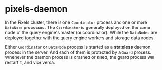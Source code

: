 # pixels-daemon

In the Pixels cluster, there is one `Coordinator` process and one or more `DataNode` processes.
The `Coordinator` is generally deployed on the same node of the query engine's master
(or coordinator).
While the `DataNodes` are deployed together with the query engine workers and storage
data nodes.

Either `Coordinator` or `DataNode` process is started as a **stateless** daemon process in the server.
And each of them is protected by a `Guard` process. Whenever the daemon process is crashed or killed,
the guard process will restart it, and vice versa.
